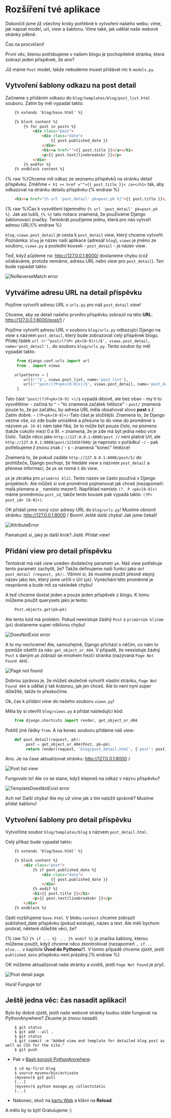 # Rozšíření tvé aplikace

Dokončili jsme již všechny kroky potřebné k vytvoření našeho webu: víme, jak napsat model, url, view a šablonu. Víme také, jak udělat naše webové stránky pěkné.

Čas na procvičení!

První věc, kterou potřebujeme v našem blogu je pochopitelně stránka, která zobrazí jeden příspěvek, že ano?

Již máme `Post` model, takže nebudeme muset přidávat nic k `models.py`.

## Vytvoření šablony odkazu na post detail

Začneme s přidáním odkazu do `blog/templates/blog/post_list.html` souboru. Zatím by měl vypadat takto:

```html
    {% extends 'blog/base.html' %}

    {% block content %}
        {% for post in posts %}
            <div class="post">
                <div class="date">
                    {{ post.published_date }}
                </div>
                <h1><a href="">{{ post.title }}</a></h1>
                <p>{{ post.text|linebreaksbr }}</p>
            </div>
        {% endfor %}
    {% endblock content %}
```  


{% raw %}Chceme mít odkaz ze seznamu příspěvků na stránku detail příspěvku. Změňme `< h1 >< href ="">{{ post.title }}< /a></h1>` tak, aby odkazoval na stránku detailu příspěvku:{% endraw %}

```html
    <h1><a href="{% url 'post_detail' pk=post.pk %}">{{ post.title }}</a></h1>
```  

{% raw %}Čas k vysvětlení tajemného `{% url 'post_detail' pk=post.pk %}`. Jak asi tušíš, `{% %}` tato notace znamená, že používáme Django šablonovací značky. Tentokrát použijeme jednu, která pro nás vytvoří adresu URL!{% endraw %}

`blog.views.post_detail` je cesta k `post_detail` *view*, který chceme vytvořit. Poznámka: `blog` je název naší aplikace (adresář `blog`), `views` je jméno ze souboru, `views.py` a poslední kousek - `post_detail` - je název *view*.

Teď, když půjdeme na: http://127.0.0.1:8000/ dostaneme chybu (což očekáváme, protože nemáme, adresu URL nebo *view* pro `post_detail`). Ten bude vypadat takto:

![NoReverseMatch error][1]

 [1]: images/no_reverse_match2.png

## Vytváříme adresu URL na detail příspěvku

Pojďme vytvořit adresu URL v `urls.py` pro náš `post_detail` *view*!

Chceme, aby se detail našeho prvního příspěvku zobrazil na této **URL**: http://127.0.0.1:8000/post/1 /

Pojďme vytvořit adresu URL v souboru `blog/urls.py` odkazující Django na *view* s názvem `post_detail`, který bude zobrazovat celý příspěvek blogu. Přidej řádek `url (r'^post/(?)P< pk>[0-9]+)/$', views.post_detail, name='post_detail'),` do souboru `blog/urls.py`. Tento soubor by měl vypadat takto:

```python
     from django.conf.urls import url
     from . import views

    urlpatterns = [
        url(r'^$', views.post_list, name='post_list'),
        url(r'^post/(?P<pk>[0-9]+)/$', views.post_detail, name='post_detail'),
     ]
```  

Tato část `^post/(?)P<pk>[0-9] +)/$` vypadá děsivě, ale bez obav - my ti to vysvětlíme: - začíná to `^` – "to znamená začátek řetězce" - `post/` znamená pouze to, že po začátku, by adresa URL měla obsahovat slovo **post** a **/**. Zatím dobré. - `(?P<pk>[0-9]+)`-Tato část je složitější. Znamená to, že Django vezme vše, co zde bude umístěné a přesune to do view do proměnné s názvem `pk`. `[0-9]` nám také říká, že to může být pouze číslo, ne písmeno (takže cokoliv mezi 0 a 9). `+` znamená, že je zde má být jedna nebo více číslic. Takže něco jako `http://127.0.0.1:8000/post //` není platné Url, ale `http://127.0.0.1:8000/post/1234567890/` je naprosto v pořádku! -`/` - pak potřebujeme **/** znovu znak / - `$` - znamená "konec" řetězce!

Znamená to, že pokud zadáte `http://127.0.0.1:8000/post/5/` do prohlížeče, Django pochopí, že hledáte *view* s názvem `post_detail` a přenese informaci, že `pk` se rovná `5` do *view*.

`pk` je zkratka pro `primární klíč`. Tento název se často používá v Django projektech. Ale můžeš si své proměnné pojmenovat jak chceš (nezapomeň: malá písmena a `_` namísto mezer!). Například namísto `(?. P <pk>[0-9]+)` máme proměnnou `post_id`, takže tento kousek pak vypadá takto: `(?P< post_id> [0-9]+)`.

OK přidali jsme nový vzor adresy URL do `blog/urls.py`! Musíme obnovit stránku: http://127.0.0.1:8000 / Boom! Ještě další chyba! Jak jsme čekali!

![AttributeError][2]

 [2]: images/attribute_error2.png

Pamatuješ si, jaký je další krok? Jistě: Přidat view!

## Přidání view pro detail příspěvku

Tentokrát má náš *view* uveden dodatečný parametr `pk`. Náš *view* potřebuje tento parametr zachytit, že? Takže definujeme naši funkci jako `def post_detail (request, pk):`. Všimni si, že musíme použít přesně stejný název jako ten, který jsme určili v Url (`pk`). Vynechání této proměnné je nesprávné a bude mít za následek chybu!

A teď chceme dostat jeden a pouze jeden příspěvek z blogu. K tomu můžeme použít querysets jako je tento:

```python
    Post.objects.get(pk=pk)
```    

Ale tento kód má problém. Pokud neexistuje žádný `Post` s `primárním klíčem` (`pk`) dostaneme super ošklivou chybu!

![DoesNotExist error][3]

 [3]: images/does_not_exist2.png

A to my nechceme! Ale, samozřejmě, Django přichází s něčím, co nám to pomůže ošetřit za nás: `get_object_or_404`. V případě, že neexistuje žádný `Post` s daným `pk` zobrazí se mnohem hezčí stránka (nazývaná `Page Not Found 404`).

![Page not found][4]

 [4]: images/404_2.png

Dobrou zprávou je, že můžeš skutečně vytvořit vlastní stránku, `Page Not Found 404` a udělat jí tak krásnou, jak jen chceš. Ale to není nyní super důležité, takže to přeskočíme.

Ok, čas k přidání *view* do našeho souboru `views.py`!

Měla by si otevřít `blog/views.py` a přidat následující kód:

```python
    from django.shortcuts import render, get_object_or_404
```    

Poblíž jiné řádky `from`. A na konec souboru přidáme náš *view*:

```python
    def post_detail(request, pk):
         post = get_object_or_404(Post, pk=pk)
         return render(request, 'blog/post_detail.html', {'post': post})
```    

Ano. Je na čase aktualizovat stránku: http://127.0.0.1:8000 /

![Post list view][5]

 [5]: images/post_list2.png

Fungovalo to! Ale co se stane, když klepneš na odkaz v názvu příspěvku?

![TemplateDoesNotExist error][6]

 [6]: images/template_does_not_exist2.png

Ach ne! Další chyba! Ale my už víme jak s tím naložit správně? Musíme přidat šablonu!

## Vytvoření šablony pro detail příspěvku

Vytvoříme soubor `blog/templates/blog` s názvem `post_detail.html`.

Celý příkaz bude vypadat takto:

```html
    {% extends 'blog/base.html' %}

    {% block content %}
        <div class="post">
            {% if post.published_date %}
                <div class="date">
                    {{ post.published_date }}
                </div>
            {% endif %}
            <h1>{{ post.title }}</h1>
            <p>{{ post.text|linebreaksbr }}</p>
        </div>
    {% endblock %}
```  

Opět rozšiřujeme `base.html`. V bloku `content` chceme zobrazit published_date příspěvku (pokud existuje), název a text. Ale měli bychom probrat, některé důležité věci, že?

{% raw %} `{% if ... %} ... {% endif %}` je značka šablony, kterou můžeme použít, když chceme něco zkontrolovat (nezapomeň `, if... else...` v kapitole **Úvod do Pythonu**?). V tomto případě chceme zjistit, jestli `published_date` příspěvku není prázdný.{% endraw %}

OK můžeme aktualizovat naše stránky a uvidíš, jestli `Page Not Found` je pryč.

![Post detail page][7]

 [7]: images/post_detail2.png

Hurá! Funguje to!

## Ještě jedna věc: čas nasadit aplikaci!

Bylo by dobré zjistit, jestli naše webové stránky budou stále fungovat na PythonAnywhere? Zkusme je znovu nasadit.

```
    $ git status
    $ git add --all .
    $ git status
    $ git commit -m "Added view and template for detailed blog post as well as CSS for the site."
    $ git push
```  

*   Pak v [Bash konzoli PythonAnywhere][8]:

 [8]: https://www.pythonanywhere.com/consoles/

```
    $ cd my-first-blog
    $ source myvenv/bin/activate
    (myvenv)$ git pull
    [...]
    (myvenv)$ python manage.py collectstatic
    [...]
```  

*   Nakonec, skoč na [kartu Web][9] a klikni na **Reload**.

 [9]: https://www.pythonanywhere.com/web_app_setup/

A mělo by to být! Gratulujeme :)
